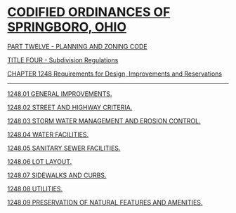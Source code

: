 [CODIFIED ORDINANCES OF SPRINGBORO, OHIO](index.html)
=====================================================

[PART TWELVE - PLANNING AND ZONING CODE](465ba412.html)

[TITLE FOUR - Subdivision Regulations](48c4a412.html)

[CHAPTER 1248 Requirements for Design, Improvements and
Reservations](4aeca412.html)

* * * * *

[1248.01 GENERAL IMPROVEMENTS.](4b01a412.html)

[1248.02 STREET AND HIGHWAY CRITERIA.](4b12a412.html)

[1248.03 STORM WATER MANAGEMENT AND EROSION CONTROL.](4b4ea412.html)

[1248.04 WATER FACILITIES.](4b7fa412.html)

[1248.05 SANITARY SEWER FACILITIES.](4b89a412.html)

[1248.06 LOT LAYOUT.](4b9aa412.html)

[1248.07 SIDEWALKS AND CURBS.](4baba412.html)

[1248.08 UTILITIES.](4bb4a412.html)

[1248.09 PRESERVATION OF NATURAL FEATURES AND AMENITIES.](4bbaa412.html)

